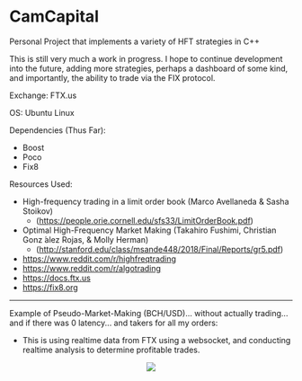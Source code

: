 # CamCapital
Personal Project that implements a variety of HFT strategies in C++

This is still very much a work in progress. I hope to continue development into the future, adding more strategies, perhaps a dashboard of some kind, and importantly, the ability to trade via the FIX protocol.

Exchange: FTX.us

OS: Ubuntu Linux

Dependencies (Thus Far):
- Boost
- Poco
- Fix8

Resources Used:
- High-frequency trading in a limit order book (Marco Avellaneda & Sasha Stoikov) 
  - (https://people.orie.cornell.edu/sfs33/LimitOrderBook.pdf)
- Optimal High-Frequency Market Making (Takahiro Fushimi, Christian Gonz ́alez Rojas, & Molly Herman) 
  - (http://stanford.edu/class/msande448/2018/Final/Reports/gr5.pdf)
- https://www.reddit.com/r/highfreqtrading
- https://www.reddit.com/r/algotrading
- https://docs.ftx.us
- https://fix8.org


******************************************************************************************************************************************************************


Example of Pseudo-Market-Making (BCH/USD)... without actually trading... and if there was 0 latency... and takers for all my orders:
- This is using realtime data from FTX using a websocket, and conducting realtime analysis to determine profitable trades.

<p align="center">
  <img src="https://user-images.githubusercontent.com/20567677/116160523-351da900-a6c0-11eb-81c1-e87e7a5ea992.gif">
</p>
